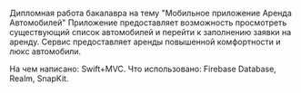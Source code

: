 Дипломная работа бакалавра на тему "Мобильное приложение Аренда Автомобилей"
Приложение предоставляет возможность просмотреть существующий список автомобилей и перейти к заполнению заявки на аренду.
Сервис предоставляет аренды повышенной комфортности и люкс автомобили.

На чем написано: Swift+MVC.
Что использовано: Firebase Database, Realm, SnapKit.
